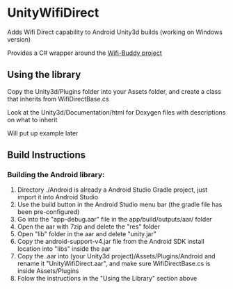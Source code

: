 # UnityWifiDirect
Adds Wifi Direct capability to Android Unity3d builds (working on Windows version)

Provides a C# wrapper around the [Wifi-Buddy project](https://github.com/Crash-Test-Buddies/WiFi-Buddy)

## Using the library
Copy the Unity3d/Plugins folder into your Assets folder, and create a class that inherits from WifiDirectBase.cs

Look at the Unity3d/Documentation/html for Doxygen files with descriptions on what to inherit

Will put up example later

## Build Instructions
### Building the Android library:
1. Directory ./Android is already a Android Studio Gradle project, just import it into Android Studio
2. Use the build button in the Android Studio menu bar (the gradle file has been pre-configured)
3. Go into the "app-debug.aar" file in the app/build/outputs/aar/ folder
4. Open the aar with 7zip and delete the "res" folder
5. Open "lib" folder in the aar and delete "unity.jar"
6. Copy the android-support-v4.jar file from the Android SDK install location into "libs" inside the aar
7. Copy the .aar into (your Unity3d project)/Assets/Plugins/Android and rename it "UnityWifiDirect.aar", and make sure WifiDirectBase.cs is inside Assets/Plugins
8. Folow the instructions in the "Using the Library" section above

